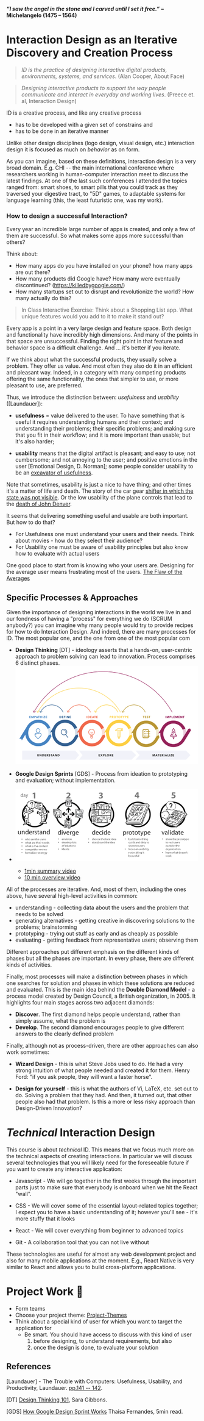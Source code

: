 

_**“I saw the angel in the stone and I carved until I set it free.”**_ **– Michelangelo (1475 – 1564)**

# Interaction Design as an Iterative Discovery and Creation  Process

> *ID is the practice of designing interactive digital products, environments, systems, and services*. (Alan Cooper, About Face)

> *Designing interactive products to support the way people communicate and interact in everyday and working lives*. (Preece et. al, Interaction Design)

ID is a creative process, and like any creative process
- has to be developed with a given set of constrains and 
- has to be done in an iterative manner

Unlike other design disciplines (logo design, visual design, etc.) interaction design it is focused as much on *behavior* as on form.

As you can imagine, based on these definitions, interaction design is a very broad domain. E.g. CHI -- the main international conference where researchers working in human-computer interaction meet to discuss the latest findings. At one of the last such conferences I attended the topics ranged from: smart shoes, to smart pills that you could track as they traversed your digestive tract, to "5D" games, to adaptable systems for language learning (this, the least futuristic one, was my work). 

### How to design a successful Interaction?
Every year an incredible large number of apps is created, and only a few of them are successful. So what makes some apps more successful than others? 

Think about:
 - How many apps do you have installed on your phone? how many apps are out there?
 - How many products did Google have? How many were eventually discontinued? (https://killedbygoogle.com/)
 - How many startups set out to disrupt and revolutionize the world? How many actually do this? 

> In Class Interactive Exercise: Think about a Shopping List app. What unique features would you add to it to make it stand out? 

Every app is a point in a very large design and feature space. Both design and functionality have incredibly high dimensions. And many of the points in that space are unsuccessful. Finding the right point in that feature and behavior space is a difficult challenge. And ... it's better if you iterate. 

If we think about what the successful products, they usually solve a problem. They offer us value. And most often they also do it in an efficient and pleasant way. Indeed, in a category with many competing products offering the same functionality, the ones that simpler to use, or more pleasant to use, are preferred. 

Thus, we introduce the distinction between: *usefulness* and *usability* ([Laundauer]): 

* **usefulness** = value delivered to the user. To have something that is useful it requires understanding humans and their context; and understanding their problems; their specific problems; and making sure that you fit in their workflow; and it is more important than usable; but it's also harder; 

* **usability** means that the digital artifact is pleasant; and easy to use; not cumbersome; and not annoying to the user; and positive emotions in the user [Emotional Design, D. Norman]; some people consider usability to be an [excavator of usefulness](https://bitzesty.com/2014/05/15/usability-and-usefulness-in-ux-web-design/).

Note that sometimes, usability is just a nice to have thing; and other times it's a matter of life and death. The story of the car gear [shifter in which the state was not visible](https://uxdesign.cc/the-usability-issue-that-caused-1-death-and-38-injuries-97911dfa5c7f). Or the low usability of the plane controls that lead to the [death of John Denver](https://www.ntsb.gov/news/press-releases/Pages/NTSB_Determines_John_Denvers_Crash_Caused_by_Poor_Placement_of_Fuel_Selector_Handle_Diverting_His_Attention_During_Flight.aspx).  


It seems that delivering something useful and usable are both important. But how to do that? 

- For Usefulness one must understand your users and their needs. Think about movies - how do they select their audience?
- For Usability one must be aware of usability principles but also know how to evaluate with actual users 

One good place to start from is knowing who your users are. Designing for the average user means frustrating most of the users. [The Flaw of the Averages](https://www.thestar.com/news/insight/2016/01/16/when-us-air-force-discovered-the-flaw-of-averages.html)


## Specific Processes & Approaches

Given the importance of designing interactions in the world we live in and our fondness of having a "process" for everything we do (SCRUM anybody?) you can imagine why many people would try to provide recipes for how to do Interaction Design. And indeed, there are many processes for ID. The most popular one, and the one from one of the most popular com
 
 - **Design Thinking** [DT] - ideology asserts that a hands-on, user-centric approach to problem solving can lead to innovation. Process comprises 6 distinct phases. 
![](Lectures/img/design-thinking.png)

 - **Google Design Sprints** [GDS] - Process from ideation to prototyping and evaluation; without implementation. 
- ![](Lectures/img/steps-of-gds.png)
	 - [1min summary video](https://www.youtube.com/watch?v=QwJwemOX37w)
	 - [10 min overview video](https://www.youtube.com/watch?v=WWEJCLkf1D4)

All of the processes are iterative. And, most of them, including the ones above, have several high-level activities in common: 

 - understanding - collecting data about the users and the problem that needs to be solved
 - generating alternatives - getting creative in discovering solutions to the problems; brainstorming
 - prototyping - trying out stuff as early and as cheaply as possible
 - evaluating - getting feedback from representative users; observing them

Different approaches put different emphasis on the different kinds of phases but all the phases are important. In every phase, there are different kinds of activities. 

Finally, most processes will make a distinction between phases in which one searches for solution and phases in which these solutions are reduced and evaluated. This is the main idea behind the  **Double Diamond Model** - a process model created by Design Council, a British organization, in 2005. It highlights four main stages across two adjacent diamonds:
- **Discover**. The first diamond helps people understand, rather than simply assume, what the problem is
- **Develop**. The second diamond encourages people to give different answers to the clearly defined problem


Finally, although not as process-driven, there are other approaches can also work sometimes: 

 - **Wizard Design** - this is what Steve Jobs used to do. He had a very strong intuition of what people needed and created it for them. Henry Ford: "if you ask people, they will want a faster horse".
 
- **Design for yourself** - this is what the authors of Vi, LaTeX, etc. set out to do. Solving a problem that they had. And then, it turned out, that other people also had that problem. Is this a more or less risky approach than Design-Driven Innovation? 


# *Technical* Interaction Design

This course is about *technical* ID. This means that we focus much more on the technical aspects of creating interactions. In particular we will discuss several technologies that you will likely need for the foreseeable future if you want to create any interactive application: 

- Javascript - We will go together in the first weeks through the important parts just to make sure that everybody is onboard when we hit the React "wall". 

- CSS - We will cover some of the essential layout-related topics together; I expect you to have a basic understanding of it; however you'll see - it's more stuffy that it looks

- React - We will cover everything from beginner to advanced topics

- Git - A collaboration tool that you can not live without 

These technologies are useful for almost any web development project and also for many mobile applications at the moment. E.g., React Native is very similar to React and allows you to build cross-platform applications.





# Project Work 👬

- Form teams 
- Choose your project theme:  [Project-Themes](Project-Themes.md)
- Think about a special kind of user for which you want to target the application for
	- Be smart. You should have access to discuss with this kind of user 
		1. before designing, to understand requirements, but also 
		2) once the design is done, to evaluate your solution


## References

[Laundauer] - The Trouble with Computers: Usefulness, Usability, and Productivity, Laundauer. [pp.141 -- 142](https://www.ics.uci.edu/~redmiles/ics227-SQ04/papers/Lan95.pdf). 

[DT] [Design Thinking 101](https://www.nngroup.com/articles/design-thinking/), Sara Gibbons. 

[GDS] [How Google Design Sprint Works](https://agilemarketing.net/google-design-sprints/) Thaisa Fernandes, 5min read.


